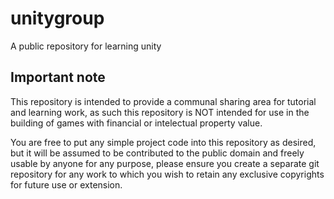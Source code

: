 # unitygroup
A public repository for learning unity

## Important note
This repository is intended to provide a communal sharing area for tutorial and learning work, as such this repository is NOT intended for use in the building of games with financial or intelectual property value.

You are free to put any simple project code into this repository as desired, but it will be assumed to be contributed to the public domain and freely usable by anyone for any purpose, please ensure you create a separate git repository for any work to which you wish to retain any exclusive copyrights for future use or extension.
